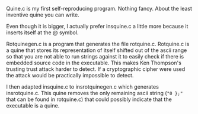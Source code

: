 Quine.c is my first self-reproducing program. Nothing fancy.
About the least inventive quine you can write.

Even though it is bigger, I actually prefer insquine.c a little more
because it inserts itself at the @ symbol.

Rotquinegen.c is a program that generates the
file rotquine.c. Rotquine.c is a quine that stores its
representation of itself shifted out of the ascii range
so that you are not able to run strings against it to
easily check if there is embedded source code in the
executable. This makes Ken Thompson's trusting trust
attack harder to detect. If a cryptographic cipher were
used the attack would be practically impossible to detect.

I then adapted insquine.c to insrotquinegen.c which generates
insrotquine.c. This quine removes the only remaining ascii
string (`"0 };"` that can be found in rotquine.c)
that could possibly indicate that the executable is a quine.
